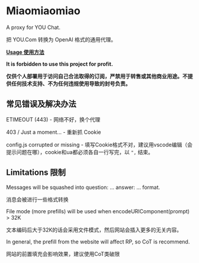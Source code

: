 # Miaomiaomiao

A proxy for YOU Chat.

把 YOU.Com 转换为 OpenAI 格式的通用代理。

[**Usage 使用方法**](usage.md)

**It is forbidden to use this project for profit.**

**仅供个人部署用于访问自己合法取得的订阅，严禁用于转售或其他商业用途。不提供任何技术支持、不为任何违规使用导致的封号负责。**


## 常见错误及解决办法

ETIMEOUT (443) - 网络不好，换个代理

403 / Just a moment... - 重新抓 Cookie

config.js corrupted or missing - 填写Cookie格式不对，建议用vscode编辑（会提示问题在哪），cookie和ua都必须各自一行写完，以 `",` 结束。

## Limitations 限制

Messages will be squashed into question: ... answer: ... format.

消息会被进行一些格式转换

File mode (more prefills) will be used when encodeURIComponent(prompt) > 32K 

文本编码后大于32K的话会采用文件模式，然后网站会插入更多的无关内容。

In general, the prefill from the website will affect RP, so CoT is recommend.

网站的前置填充会影响效果，建议使用CoT类破限

